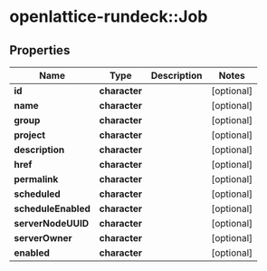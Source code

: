 # openlattice-rundeck::Job

## Properties
Name | Type | Description | Notes
------------ | ------------- | ------------- | -------------
**id** | **character** |  | [optional] 
**name** | **character** |  | [optional] 
**group** | **character** |  | [optional] 
**project** | **character** |  | [optional] 
**description** | **character** |  | [optional] 
**href** | **character** |  | [optional] 
**permalink** | **character** |  | [optional] 
**scheduled** | **character** |  | [optional] 
**scheduleEnabled** | **character** |  | [optional] 
**serverNodeUUID** | **character** |  | [optional] 
**serverOwner** | **character** |  | [optional] 
**enabled** | **character** |  | [optional] 


